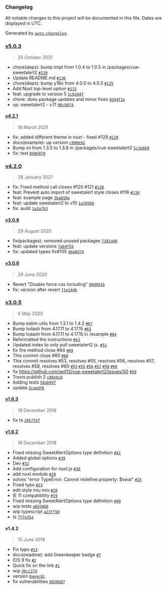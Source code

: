 ### Changelog

All notable changes to this project will be documented in this file. Dates are displayed in UTC.

Generated by [`auto-changelog`](https://github.com/CookPete/auto-changelog).

### [v5.0.3](https://github.com/avil13/vue-sweetalert2/compare/v4.2.1...v5.0.3)

> 25 October 2021

- chore(deps): bump tmpl from 1.0.4 to 1.0.5 in /packages/vue-sweetalert2 [`#139`](https://github.com/avil13/vue-sweetalert2/pull/139)
- Update README.md [`#136`](https://github.com/avil13/vue-sweetalert2/pull/136)
- chore(deps): bump y18n from 4.0.0 to 4.0.3 [`#135`](https://github.com/avil13/vue-sweetalert2/pull/135)
- Add Nuxt top-level option [`#133`](https://github.com/avil13/vue-sweetalert2/pull/133)
- feat: upgrade to version 5 [`1c624df`](https://github.com/avil13/vue-sweetalert2/commit/1c624df27303ff558ee1b1cfff869822a9cb4790)
- chore: does package updates and minor fixes [`9d44f1e`](https://github.com/avil13/vue-sweetalert2/commit/9d44f1eb434054949d1bb67da831dab67906bb99)
- up: sweetalert2 - v.11 [`90c88f4`](https://github.com/avil13/vue-sweetalert2/commit/90c88f4ab9001a05a22d830ce4fd4221f390d7d3)

#### [v4.2.1](https://github.com/avil13/vue-sweetalert2/compare/v4.2.0...v4.2.1)

> 18 March 2021

- fix: added different theme in nuxt - fixed #129 [`#129`](https://github.com/avil13/vue-sweetalert2/issues/129)
- docs(example): up version [`c090e92`](https://github.com/avil13/vue-sweetalert2/commit/c090e9248769eb98dca0d05d1383c33a43b27a8c)
- Bump ini from 1.3.5 to 1.3.8 in /packages/vue-sweetalert2 [`5c1b6b9`](https://github.com/avil13/vue-sweetalert2/commit/5c1b6b9ced0f129f248507cbd4f6ae56ac966fa3)
- fix: test [`0496979`](https://github.com/avil13/vue-sweetalert2/commit/04969792d0c02e9dac2323f0196835aed81235e3)

### [v4.2.0](https://github.com/avil13/vue-sweetalert2/compare/v3.0.8...v4.2.0)

> 28 January 2021

- fix: Fixed method call closes #120 #121 [`#120`](https://github.com/avil13/vue-sweetalert2/issues/120)
- feat: Prevent auto import of sweetalert style closes #116 [`#116`](https://github.com/avil13/vue-sweetalert2/issues/116)
- feat: example page [`3ba010e`](https://github.com/avil13/vue-sweetalert2/commit/3ba010ebd31bf5fc72efa341081b11ad6f0aec94)
- feat: update sweetalert2 to v10 [`1a785bb`](https://github.com/avil13/vue-sweetalert2/commit/1a785bb9f5a5150efdc35fff66c3d2b7f05e40be)
- fix: audit [`1a3a7b3`](https://github.com/avil13/vue-sweetalert2/commit/1a3a7b3f458f5e4059ad90476a4b8a277443ab97)

#### [v3.0.8](https://github.com/avil13/vue-sweetalert2/compare/v3.0.6...v3.0.8)

> 29 August 2020

- fix(packages): removed unused packages [`7181a00`](https://github.com/avil13/vue-sweetalert2/commit/7181a00fd5c02cbe42203f406475389627d672b9)
- feat: update versions [`7ab4f55`](https://github.com/avil13/vue-sweetalert2/commit/7ab4f552f0ef5c760b900be2c19bded8016d5229)
- fix: updated types fix#105 [`dda8d74`](https://github.com/avil13/vue-sweetalert2/commit/dda8d74d8af44dbde83c80eb881e8961aeaab480)

#### [v3.0.6](https://github.com/avil13/vue-sweetalert2/compare/v3.0.5...v3.0.6)

> 29 June 2020

- Revert "Disable force css including" [`90d691b`](https://github.com/avil13/vue-sweetalert2/commit/90d691b0182a953d87a5d2159e5bc355e88a6f61)
- fix: version after revert [`f1e14db`](https://github.com/avil13/vue-sweetalert2/commit/f1e14db9d96f285e4749772f94ad67be3d875237)

### [v3.0.5](https://github.com/avil13/vue-sweetalert2/compare/v1.6.3...v3.0.5)

> 6 May 2020

- Bump eslint-utils from 1.3.1 to 1.4.2 [`#67`](https://github.com/avil13/vue-sweetalert2/pull/67)
- Bump lodash from 4.17.11 to 4.17.15 [`#65`](https://github.com/avil13/vue-sweetalert2/pull/65)
- Bump lodash from 4.17.11 to 4.17.15 in /example [`#64`](https://github.com/avil13/vue-sweetalert2/pull/64)
- Reformatted the instructions [`#63`](https://github.com/avil13/vue-sweetalert2/pull/63)
- Updated index to only pull sweetalert2 js. [`#51`](https://github.com/avil13/vue-sweetalert2/pull/51)
- fix fire method  close #84 [`#84`](https://github.com/avil13/vue-sweetalert2/issues/84)
- This commit  close #60 [`#60`](https://github.com/avil13/vue-sweetalert2/issues/60)
- This commit resolves #53, resolves #55, resolves #56, resolves #57, resolves #58, resolves #60 [`#53`](https://github.com/avil13/vue-sweetalert2/issues/53) [`#55`](https://github.com/avil13/vue-sweetalert2/issues/55) [`#56`](https://github.com/avil13/vue-sweetalert2/issues/56) [`#57`](https://github.com/avil13/vue-sweetalert2/issues/57) [`#58`](https://github.com/avil13/vue-sweetalert2/issues/58) [`#60`](https://github.com/avil13/vue-sweetalert2/issues/60)
- fix https://github.com/avil13/vue-sweetalert2/issues/50 [`#50`](https://github.com/avil13/vue-sweetalert2/issues/50)
- Travis publish 2 [`cd6ebcb`](https://github.com/avil13/vue-sweetalert2/commit/cd6ebcbc324a87514a0ab4f06473d8f1a448b0c1)
- Adding tests [`58ab99f`](https://github.com/avil13/vue-sweetalert2/commit/58ab99f9071fe043f51b371b1fa1c47cdfe0adae)
- update [`2caedf6`](https://github.com/avil13/vue-sweetalert2/commit/2caedf6f71d67bc1651b6a630a86cd983f65d578)

#### [v1.6.3](https://github.com/avil13/vue-sweetalert2/compare/v1.6.2...v1.6.3)

> 18 December 2018

- fix ts [`10577d7`](https://github.com/avil13/vue-sweetalert2/commit/10577d7fdab811cfca48c34ad4d4278ad5c65c2a)

#### [v1.6.2](https://github.com/avil13/vue-sweetalert2/compare/v1.4.2...v1.6.2)

> 18 December 2018

- Fixed missing SweetAlertOptions type definition [`#41`](https://github.com/avil13/vue-sweetalert2/pull/41)
- Added global options [`#39`](https://github.com/avil13/vue-sweetalert2/pull/39)
- Dev [`#32`](https://github.com/avil13/vue-sweetalert2/pull/32)
- Add configuration for nuxt.js [`#30`](https://github.com/avil13/vue-sweetalert2/pull/30)
- add nuxt module [`#29`](https://github.com/avil13/vue-sweetalert2/pull/29)
- solves "error TypeError: Cannot redefine property: $swal" [`#25`](https://github.com/avil13/vue-sweetalert2/pull/25)
- Fixed typo [`#23`](https://github.com/avil13/vue-sweetalert2/pull/23)
- edit style miu miu [`#20`](https://github.com/avil13/vue-sweetalert2/pull/20)
- IE 11 compatibility [`#19`](https://github.com/avil13/vue-sweetalert2/pull/19)
- Fixed missing SweetAlertOptions type definition [`#40`](https://github.com/avil13/vue-sweetalert2/issues/40)
- wip tests [`a6934b0`](https://github.com/avil13/vue-sweetalert2/commit/a6934b089eaa945e096825dcaa9810c714e18713)
- wip typescript [`a23ff58`](https://github.com/avil13/vue-sweetalert2/commit/a23ff58dc7f3ad8e13cba8276fb9613e02b70845)
- ts [`7f7e35a`](https://github.com/avil13/vue-sweetalert2/commit/7f7e35abefa8c81a43d0b21f3b42fd7598a4301c)

#### v1.4.2

> 15 June 2018

- Fix typo [`#13`](https://github.com/avil13/vue-sweetalert2/pull/13)
- docs(readme): add Greenkeeper badge [`#7`](https://github.com/avil13/vue-sweetalert2/pull/7)
- IOS 9 fix [`#2`](https://github.com/avil13/vue-sweetalert2/pull/2)
- Quick fix on the link [`#1`](https://github.com/avil13/vue-sweetalert2/pull/1)
- wip [`36cc274`](https://github.com/avil13/vue-sweetalert2/commit/36cc27462a9386b0336ea34d1bb4feb7bd397e9b)
- version [`0aeac8c`](https://github.com/avil13/vue-sweetalert2/commit/0aeac8cc4f21b361c4b15e0da435f898edc8b69d)
- fix vulnerabilities [`8838b87`](https://github.com/avil13/vue-sweetalert2/commit/8838b874b9c3854db8dbe6571e7125f78e873e26)
